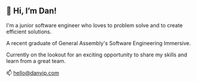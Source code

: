 ## 👋 Hi, I’m Dan!
I'm a junior software engineer who loves to problem solve and to create efficient solutions.

A recent graduate of General Assembly's Software Engineering Immersive.

Currently on the lookout for an exciting opportunity to share my skills and learn from a great team.

📫 hello@danyip.com

<!---
danyip/danyip is a ✨ special ✨ repository because its `README.md` (this file) appears on your GitHub profile.
You can click the Preview link to take a look at your changes.
--->
